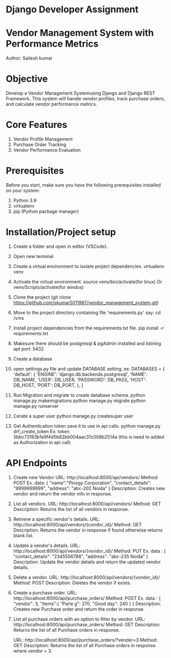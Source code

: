 # Django Developer Assignment
# Vendor Management System with Performance Metrics 
Author: Sailesh kumar

# Objective
Develop a Vendor Management Systemusing Django and Django REST Framework. This
system will handle vendor profiles, track purchase orders, and calculate vendor performance
metrics.

# Core Features
1. Vendor Profile Management
2. Purchase Order Tracking
3. Vendor Performance Evaluation

# Prerequisites
Before you start, make sure you have the following prerequisites installed on your system:

1. Python 3.9
3. virtualenv
4. pip (Python package manager)

# Installation/Project setup
1. Create a folder and open in editor (VSCode).
2. Open new terminal
3. Create a virtual environment to isolate project dependencies.
    virtualenv venv
4. Activate the virtual environment.
    source venv/bin/activate(for linux) Or venv/Scripts/activate(for windos)
5. Clone the project (git clone https://github.com/skumar5011987/vendor_management_system.git)
7. Move to the project directory containing file 'requirements.py'
    say: cd /vms
8. Install project dependencies from the requirements.txt file.
    pip install -r requirements.txt
9. Makesure there should be postgresql & pgAdmin installed and listning apt port: 5432
10. Create a database
11. open settings.py file and update DATABASE setting.
    ex: DATABASES = {
            'default': {
                'ENGINE': 'django.db.backends.postgresql',
                'NAME': DB_NAME,
                'USER': DB_USER,
                'PASSWORD': DB_PASS,
                'HOST': DB_HOST,
                'PORT': DB_PORT,
            },
        }
12. Run Migration and migrate to create database schema.
    python manage.py makemigrations
    python manage.py migrate
    python manage.py runserver

13. Cerate a super user
    python manage.py createsuper user

14. Get Authentication token save it to use in api calls.
    python manage.py drf_create_token <username>
    Ex: token 5bbc73193b1e9f4d5b82bb004aac31c008b2514a (this is need to added as Authorization in api call)

# API Endpoints
1. Create new Vendor
    URL: http://localhost:8000/api/vendors/
    Method: POST
    Ex. data: {
        "name":"Pinogy Corporation",
        "contact_details": "9999999999",
        "address": "abc-202 Noida"
    }
    Description: Creates new vendor and return the vendor info in response.

2. List all vendors.
    URL: http://localhost:8000/api/vendors/
    Method: GET
    Description: Returns the list of all vendors in response.

3. Retrieve a specific vendor's details.
    URL: http://localhost:8000/api/vendors/{condor_id}/
    Method: GET
    Description: Returns the vendor in response if found otherwise returns blank list.

4. Update a vendor's details.
    URL: http://localhost:8000/api/vendors/{vondor_id}/
    Method: PUT
    Ex. data : {    
        "contact_details": "2345556788",
        "address": "abc-235 Noida"
    }
    Description: Update the vendor details and return the updated vendor details.

5. Delete a vendor.
    URL: http://localhost:8000/api/vendors/{vondor_id}/
    Method: POST
    Description: Deletes the vendor if exists.

6. Create a purchase order.
    URL: http://localhost:8000/api/purchase_orders/
    Method: POST
    Ex. data : {
        "vendor": 3,
        "items":{
            "Parle g": 270,
            "Good day": 240
            }
    }
    Description: Creates new Purchase order and return the order in response.

7. List all purchase orders with an option to filter by vendor.
 URL: http://localhost:8000/api/purchase_orders/
    Method: GET
    Description: Returns the list of all Purchase orders in response.

    URL: http://localhost:8000/api/purchase_orders/?vender=3
    Method: GET
    Description: Returns the list of all Purchase orders in response where vendor = 3.